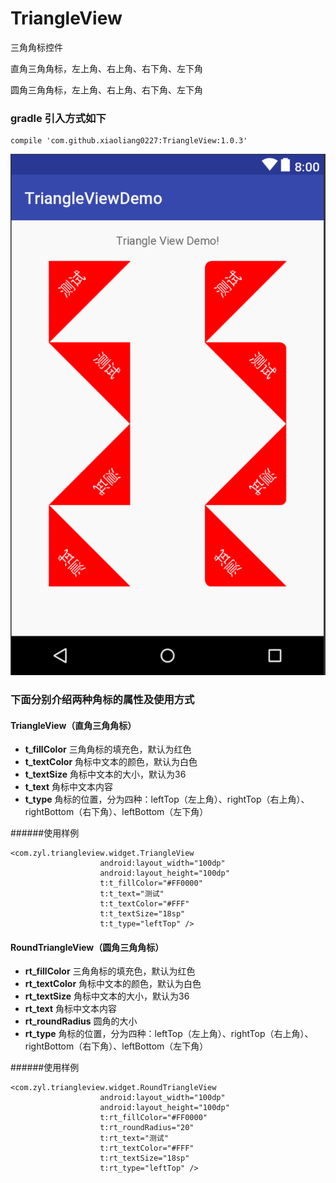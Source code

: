 # TriangleView

三角角标控件

直角三角角标，左上角、右上角、右下角、左下角

圆角三角角标，左上角、右上角、右下角、左下角

### gradle 引入方式如下
~~~
compile 'com.github.xiaoliang0227:TriangleView:1.0.3'
~~~

![image](https://github.com/xiaoliang0227/TriangleView/blob/master/screen_shot.png)

### 下面分别介绍两种角标的属性及使用方式
#### TriangleView（直角三角角标）
- **t_fillColor** 三角角标的填充色，默认为红色
- **t_textColor** 角标中文本的颜色，默认为白色
- **t_textSize** 角标中文本的大小，默认为36
- **t_text** 角标中文本内容
- **t_type** 角标的位置，分为四种：leftTop（左上角）、rightTop（右上角）、rightBottom（右下角）、leftBottom（左下角）

######使用样例
~~~
<com.zyl.triangleview.widget.TriangleView
                    android:layout_width="100dp"
                    android:layout_height="100dp"
                    t:t_fillColor="#FF0000"
                    t:t_text="测试"
                    t:t_textColor="#FFF"
                    t:t_textSize="18sp"
                    t:t_type="leftTop" />
~~~



#### RoundTriangleView（圆角三角角标）
- **rt_fillColor** 三角角标的填充色，默认为红色
- **rt_textColor** 角标中文本的颜色，默认为白色
- **rt_textSize** 角标中文本的大小，默认为36
- **rt_text** 角标中文本内容
- **rt_roundRadius** 圆角的大小
- **rt_type** 角标的位置，分为四种：leftTop（左上角）、rightTop（右上角）、rightBottom（右下角）、leftBottom（左下角）

######使用样例
~~~
<com.zyl.triangleview.widget.RoundTriangleView
                    android:layout_width="100dp"
                    android:layout_height="100dp"
                    t:rt_fillColor="#FF0000"
                    t:rt_roundRadius="20"
                    t:rt_text="测试"
                    t:rt_textColor="#FFF"
                    t:rt_textSize="18sp"
                    t:rt_type="leftTop" />
~~~

